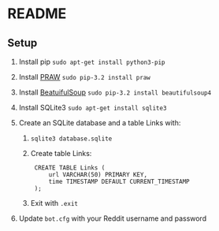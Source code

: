 README
======

Setup
-----

1. Install pip `sudo apt-get install python3-pip`

2. Install [PRAW](https://github.com/praw-dev/praw) `sudo pip-3.2 install praw`

3. Install [BeatuifulSoup](http://www.crummy.com/software/BeautifulSoup/) `sudo pip-3.2 install beautifulsoup4`

4. Install SQLite3 `sudo apt-get install sqlite3`

5. Create an SQLite database and a table Links with:

    1. `sqlite3 database.sqlite`

    2. Create table Links:

            CREATE TABLE Links (
                url VARCHAR(50) PRIMARY KEY,
                time TIMESTAMP DEFAULT CURRENT_TIMESTAMP
            );

    3. Exit with `.exit`

6. Update `bot.cfg` with your Reddit username and password
